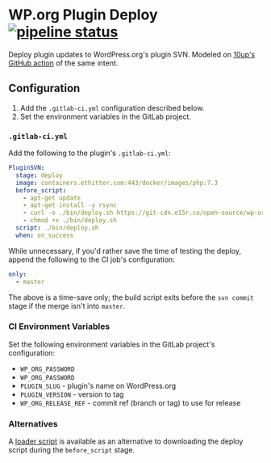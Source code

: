 # WP.org Plugin Deploy [![pipeline status](https://git.ethitter.com/open-source/wp-org-plugin-deploy/badges/master/pipeline.svg)](https://git.ethitter.com/open-source/wp-org-plugin-deploy/commits/master)

Deploy plugin updates to WordPress.org's plugin SVN. Modeled on [10up's GitHub action](https://github.com/10up/actions-wordpress/blob/598b1572d5024340f09d7efc083a65ebff3bcdef/dotorg-plugin-deploy/entrypoint.sh) of the same intent.

## Configuration

1. Add the `.gitlab-ci.yml` configuration described below.
1. Set the environment variables in the GitLab project.

### `.gitlab-ci.yml`

Add the following to the plugin's `.gitlab-ci.yml`:

```yaml
PluginSVN:
  stage: deploy
  image: containers.ethitter.com:443/docker/images/php:7.3
  before_script:
    - apt-get update
    - apt-get install -y rsync
    - curl -o ./bin/deploy.sh https://git-cdn.e15r.co/open-source/wp-org-plugin-deploy/raw/master/scripts/deploy.sh
    - chmod +x ./bin/deploy.sh
  script: ./bin/deploy.sh
  when: on_success
```

While unnecessary, if you'd rather save the time of testing the deploy, append the following to the CI job's configuration:

```yaml
only:
  - master
```

The above is a time-save only; the build script exits before the `svn commit` stage if the merge isn't into `master`. 

### CI Environment Variables

Set the following environment variables in the GitLab project's configuration:

* `WP_ORG_PASSWORD`
* `WP_ORG_PASSWORD`
* `PLUGIN_SLUG` - plugin's name on WordPress.org
* `PLUGIN_VERSION` - version to tag
* `WP_ORG_RELEASE_REF` - commit ref (branch or tag) to use for release 

### Alternatives

A [loader script](./scripts/loader.sh) is available as an alternative to downloading the deploy script during the `before_script` stage.
